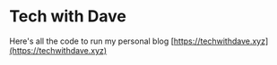 # Tech with Dave

Here's all the code to run my personal blog [https://techwithdave.xyz](https://techwithdave.xyz)

